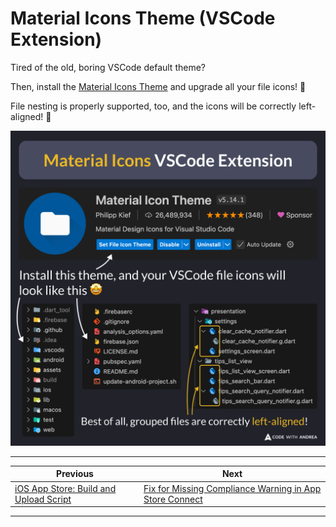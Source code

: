# Material Icons Theme (VSCode Extension)

Tired of the old, boring VSCode default theme?

Then, install the [Material Icons Theme](https://marketplace.visualstudio.com/items?itemName=PKief.material-icon-theme) and upgrade all your file icons! 🤩

File nesting is properly supported, too, and the icons will be correctly left-aligned! 🎉

![](210.png)

<!--

Material Icon Theme VSCode Extension

Install this theme, and your VSCode file icons will look as shown in the preview screenshots.

Best of all, grouped files are correcty left-aligned!

-->

---

| Previous | Next |
| -------- | ---- |
| [iOS App Store: Build and Upload Script](../0209-build-upload-ios-script/index.md) | [Fix for Missing Compliance Warning in App Store Connect](../0211-fix-missing-compliance-warning/index.md) |

---

<!-- TWITTER|https://x.com/biz84/status/1861698580727075132 -->
<!-- LINKEDIN|https://www.linkedin.com/posts/andreabizzotto_tired-of-the-old-boring-vscode-default-theme-activity-7267464786907389952-w42m -->
<!-- BLUESKY|https://bsky.app/profile/codewithandrea.com/post/3lbw7cepvg22v -->
